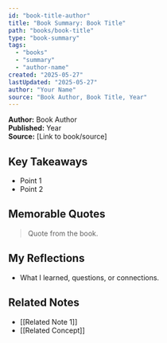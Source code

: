 ```yaml
---
id: "book-title-author"
title: "Book Summary: Book Title"
path: "books/book-title"
type: "book-summary"
tags:
  - "books"
  - "summary"
  - "author-name"
created: "2025-05-27"
lastUpdated: "2025-05-27"
author: "Your Name"
source: "Book Author, Book Title, Year"
---
```



**Author:** Book Author  
**Published:** Year  
**Source:** [Link to book/source]

## Key Takeaways
- Point 1
- Point 2

## Memorable Quotes
> Quote from the book.

## My Reflections
- What I learned, questions, or connections.

## Related Notes
- [[Related Note 1]]
- [[Related Concept]]
